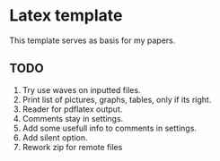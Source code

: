 # Latex template
This template serves as basis for my papers.

<!--
print(self.__get_list_of_file_numbers("-8, 5-9,n10,13, n17-", 20))
-->
## TODO
1. Try use waves on inputted files.
2. Print list of pictures, graphs, tables, only if its right.
3. Reader for pdflatex output.
4. Comments stay in settings.
5. Add some usefull info to comments in settings.
6. Add silent option.
7. Rework zip for remote files
